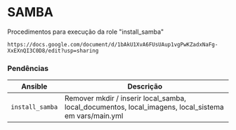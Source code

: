 # SAMBA

Procedimentos para execução da role "install_samba"
```
https://docs.google.com/document/d/1bAkU1XvA6FUsUAup1vgPwKZadxNaFg-XxEXnQI3C0D8/edit?usp=sharing
```
### Pendências
|Ansible      |Descrição|
|-------------|-----------|
|`install_samba`| Remover mkdir / inserir local_samba, local_documentos, local_imagens, local_sistema em vars/main.yml

